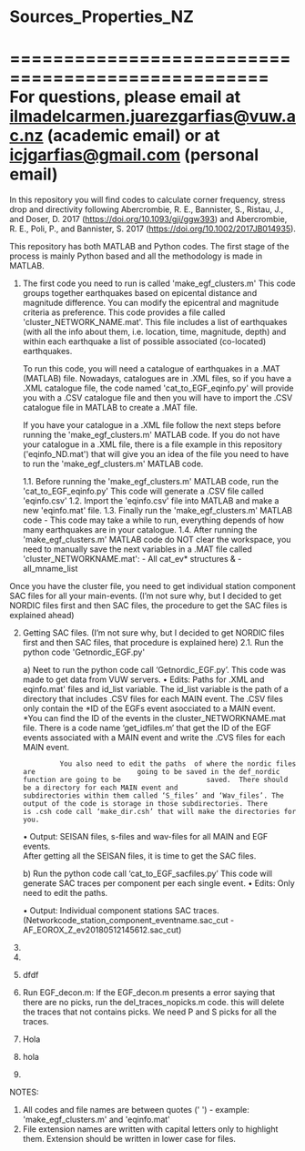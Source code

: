 # Sources_Properties_NZ
==================================================
For questions, please email at ilmadelcarmen.juarezgarfias@vuw.ac.nz (academic email) or at icjgarfias@gmail.com (personal email)
=================================================================================================================================================================

In this repository you will find codes to calculate corner frequency, stress drop and directivity following Abercrombie, R. E., Bannister, S., Ristau, J., and Doser, D. 2017 (https://doi.org/10.1093/gji/ggw393) and Abercrombie, R. E., Poli, P., and Bannister, S. 2017 (https://doi.org/10.1002/2017JB014935).

This repository has both MATLAB and Python codes. The first stage of the process is mainly Python based and all the methodology is made in MATLAB.

1. The first code you need to run is called 'make_egf_clusters.m'
   This code groups together earthquakes based on epicental distance and magnitude difference. You can modify the epicentral and magnitude criteria as preference.    This code provides a file called 'cluster_NETWORK_NAME.mat'. This file includes a list of earthquakes (with all the info about them, i.e. location, time,          magnitude, depth) and within each earthquake a list of possible associated (co-located) earthquakes.

   To run this code, you will need a catalogue of earthquakes in a .MAT (MATLAB) file. Nowadays, catalogues are in .XML files, so if you have a .XML catalogue        file, the code named 'cat_to_EGF_eqinfo.py' will provide you with a .CSV catalogue file and then you will have to import the .CSV catalogue file in MATLAB to        create a .MAT file. 
   
   If you have your catalogue in a .XML file follow the next steps before running the 'make_egf_clusters.m' MATLAB code. If you do not have your catalogue in a        .XML file, there is a file example in this repository ('eqinfo_ND.mat') that will give you an idea of the file you need to have to run the         'make_egf_clusters.m' MATLAB code.
   
   1.1. Before running the 'make_egf_clusters.m' MATLAB code, run the 'cat_to_EGF_eqinfo.py'
        This code will generate a .CSV file called 'eqinfo.csv'
   1.2. Import the 'eqinfo.csv' file into MATLAB and make a new 'eqinfo.mat' file. 
   1.3. Finally run the 'make_egf_clusters.m' MATLAB code - This code may take a while to run, everything depends of how many earthquakes are in your catalogue.
   1.4. After running the 'make_egf_clusters.m' MATLAB code do NOT clear the workspace, you need to manually save the next variables in a .MAT file called            'cluster_NETWORKNAME.mat':
               - All cat_ev* structures &
               - all_mname_list

Once you have the cluster file, you need to get individual station component SAC files for all your main-events. (I’m not sure why, but I decided to get NORDIC files first and then SAC files, the procedure to get the SAC files is explained ahead)

2. Getting SAC files.
   (I’m not sure why, but I decided to get NORDIC files first and then SAC files, that procedure is explained here)
   2.1. Run the python code 'Getnordic_EGF.py'




	a) Neet to run the python code call ‘Getnordic_EGF.py’.
	    This code was made to get data from VUW servers. 
    • Edits: Paths for .XML and  eqinfo.mat' files and id_list variable. 
              The id_list variable is the path of a directory that includes .CSV files for each MAIN event. The .CSV files only contain the *ID of the EGFs event asocciated to a MAIN event. 
		       		*You can find the ID of the events in the cluster_NETWORKNAME.mat file. 			              There is a  code name ‘get_idfiles.m’ that get the ID of the EGF events 					associated with a MAIN event and write the .CVS files for each MAIN event.

				You also need to edit the paths  of where the nordic files are  			           going to be saved in the def_nordic function are going to be 					saved.  There should be a directory for each MAIN event and 				subdirectories within them called ‘S_files’ and ‘Wav_files’. The 				output of the code is storage in those subdirectories. There 					is .csh code call ‘make_dir.csh’ that will make the directories for 				you.

    • Output: SEISAN files, s-files and wav-files for all MAIN and EGF events.		
	After getting all the SEISAN files, it is time to get the SAC files.

	b) Run the python code call ‘cat_to_EGF_sacfiles.py’
	This code will generate SAC traces per component per each single event. 
    • Edits: Only need to edit the paths. 
					
    • Output: Individual component stations SAC traces. 
      (Networkcode_station_component_eventname.sac_cut - AF_EOROX_Z_ev20180512145612.sac_cut)



3.
4. 
5. dfdf
6. Run EGF_decon.m:  If the EGF_decon.m presents a error saying that there are no picks, run the del_traces_nopicks.m code. this will delete the traces that not contains picks. We need P and S picks for all the traces.  


3. Hola
4. hola
5. 
NOTES:
1. All codes and file names are between quotes (' ') - example: 'make_egf_clusters.m' and 'eqinfo.mat'
2. File extension names are written with capital letters only to highlight them. Extension should be written in lower case for files. 
